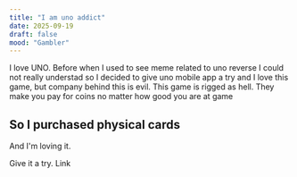 ```yaml
---
title: "I am uno addict"
date: 2025-09-19
draft: false
mood: "Gambler"
---
```


I love UNO. Before when I used to see meme related to uno reverse I could not really understad so I decided to give uno mobile app a try and I love this game, but company behind this is evil. This game is rigged as hell. They make you pay for coins no matter how good you are at game

## So I purchased physical cards

And I'm loving it.

Give it a try. 
<a src="https://www.amazon.in/Mattel-Playing-Above-Adult-Multicolor/dp/B00GTJSGXE?crid=ZUH6PY304DRH&dib=eyJ2IjoiMSJ9.pSBbd6oumPyhMFBwMiBQT7ZdFj5e7RIpjj0-_PQbG95BjlpGSMr3UKsBxEWi0T0DWJQ70hoB2JYn-52vE6Yt90JTGiN-VJdDRGxGAcUnG_-Ihogi65lh1zNgiQo7Bph9ej9RjHDbN_RKaG-WkORrq_zuVHtfDwCcFYDIa2BmKJI2tPAi-iI_R9xaB8SNrqjbeQaPkrzipToU6yWzlu41nCiHu_RX7bm5fm18gCiXkMBC2jS9L6PUggFdiH48s9XVMT-XoKUafZiKLi38oED2GiPzfpiho5X3A56lvI74ar4.BS-vtpjgKt5dmEr5rtrzDUYDXerbb6j86NRIHxyvPX8&dib_tag=se&keywords=uno&qid=1758267438&sprefix=un%2Caps%2C351&sr=8-6&th=1&linkCode=ll1&tag=megatronblogg-21&linkId=4206cc32fa43b1078cbf1fe592115c7e&language=en_IN&ref_=as_li_ss_tl">Link</a>
